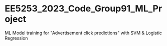 # EE5253_2023_Code_Group91_ML_Project
ML Model training for "Advertisement click predictions" with SVM &amp; Logistic Regression 
